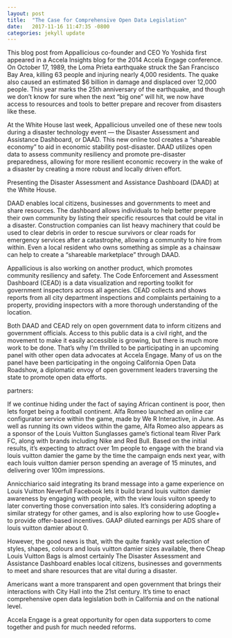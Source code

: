 ```yaml
---
layout: post
title:  "The Case for Comprehensive Open Data Legislation"
date:   2017-11-16 11:47:35 -0800
categories: jekyll update
---
```

This blog post from Appallicious co-founder and CEO Yo Yoshida first appeared in a Accela Insights blog for the 2014 Accela Engage conference.
On October 17, 1989, the Loma Prieta earthquake struck the San Francisco Bay Area, killing 63 people and injuring nearly 4,000 residents. The quake also caused an estimated $6 billion in damage and displaced over 12,000 people. This year marks the 25th anniversary of the earthquake, and though we don’t know for sure when the next “big one” will hit, we now have access to resources and tools to better prepare and recover from disasters like these.

At the White House last week, Appallicious unveiled one of these new tools during a disaster technology event — the Disaster Assessment and Assistance Dashboard, or DAAD. This new online tool creates a “shareable economy” to aid in economic stability post-disaster. DAAD utilizes open data to assess community resiliency and promote pre-disaster preparedness, allowing for more resilient economic recovery in the wake of a disaster by creating a more robust and locally driven effort.

Presenting the Disaster Assessment and Assistance Dashboard (DAAD) at the White House.

DAAD enables local citizens, businesses and governments to meet and share resources. The dashboard allows individuals to help better prepare their own community by listing their specific resources that could be vital in a disaster. Construction companies can list heavy machinery that could be used to clear debris in order to rescue survivors or clear roads for emergency services after a catastrophe, allowing a community to hire from within. Even a local resident who owns something as simple as a chainsaw can help to create a “shareable marketplace” through DAAD.

Appallicious is also working on another product, which promotes community resiliency and safety. The Code Enforcement and Assessment Dashboard (CEAD) is a data visualization and reporting toolkit for government inspectors across all agencies. CEAD collects and shows reports from all city department inspections and complaints pertaining to a property, providing inspectors with a more thorough understanding of the location.

Both DAAD and CEAD rely on open government data to inform citizens and government officials. Access to this public data is a civil right, and the movement to make it easily accessible is growing, but there is much more work to be done. That’s why I’m thrilled to be participating in an upcoming panel with other open data advocates at Accela Engage. Many of us on the panel have been participating in the ongoing California Open Data Roadshow, a diplomatic envoy of open government leaders traversing the state to promote open data efforts.

partners:

If we continue hiding under the fact of saying African continent is poor, then lets forget being a football continent. Alfa Romeo launched an online car configurator service within the game, made by We R Interactive, in June. As well as running its own videos within the game, Alfa Romeo also appears as a sponsor of the Louis Vuitton Sunglasses game’s fictional team River Park FC, along with brands including Nike and Red Bull. Based on the initial results, it’s expecting to attract over 1m people to engage with the brand via louis vuitton damier the game by the time the campaign ends next year, with each louis vuitton damier person spending an average of 15 minutes, and delivering over 100m impressions.

Annicchiarico said integrating its brand message into a game experience on Louis Vuitton Neverfull Facebook lets it build brand louis vuitton damier awareness by engaging with people, with the view louis vuiton speedy to later converting those conversation into sales. It’s considering adopting a similar strategy for other games, and is also exploring how to use Google+ to provide offer-based incentives. GAAP diluted earnings per ADS share of louis vuitton damier about 0.

However, the good news is that, with the quite frankly vast selection of styles, shapes, colours and louis vuitton damier sizes available, there Cheap Louis Vuitton Bags is almost certainly
The Disaster Assessment and Assistance Dashboard enables local citizens, businesses and governments to meet and share resources that are vital during a disaster.

Americans want a more transparent and open government that brings their interactions with City Hall into the 21st century. It’s time to enact comprehensive open data legislation both in California and on the national level.

Accela Engage is a great opportunity for open data supporters to come together and push for much needed reforms.

